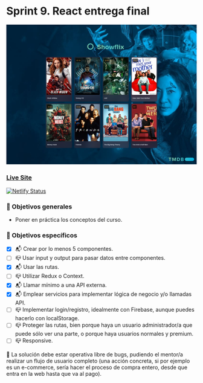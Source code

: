 # Sprint 9. React entrega final

![Descripción](./src/assets/images/readme/screenshot.png)

### ****[Live Site]( https://react-sprint9.netlify.app/)****

[![Netlify Status](https://api.netlify.com/api/v1/badges/ebcad02b-2569-42b1-9bc1-6b31a665967e/deploy-status)](https://react-sprint9.netlify.app)

### **🎯 Objetivos generales**

- Poner en práctica los conceptos del curso.

### **🎯 Objetivos específicos**

- [x] 📬  Crear por lo menos 5 componentes.
- [ ] 📪  Usar input y output para pasar datos entre componentes.
- [x] 📬  Usar las rutas.
- [ ] 📪  Utilizar Redux o Context.
- [x] 📬  Llamar mínimo a una API externa.
- [x] 📬  Emplear servicios para implementar lógica de negocio y/o llamadas API.
- [ ] 📪  Implementar login/registro, idealmente con Firebase, aunque puedes hacerlo con localStorage.
- [ ] 📪  Proteger las rutas, bien porque haya un usuario administrador/a que puede sólo ver una parte, o porque haya usuarios normales y premium.
- [ ] 📪  Responsive.

📌 La solución debe estar operativa libre de bugs, pudiendo el mentor/a realizar un flujo de usuario completo (una acción concreta, si por ejemplo es un e-commerce, sería hacer el proceso de compra entero, desde que entra en la web hasta que va al pago).

